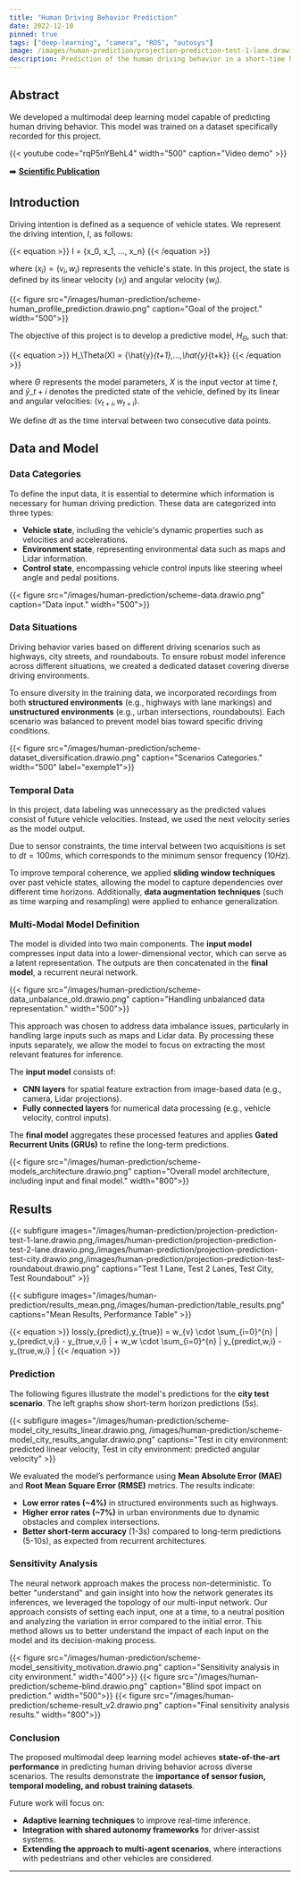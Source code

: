 ```yaml
---
title: "Human Driving Behavior Prediction"
date: 2022-12-10
pinned: true
tags: ["deep-learning", "camera", "ROS", "autosys"]
image: /images/human-prediction/projection-prediction-test-1-lane.drawio.png
description: Prediction of the human driving behavior in a short-time horizon, depending on previous state of the vehicle. Exploiting deep-learning model, based on multi sensors.
---
```


## Abstract

We developed a multimodal deep learning model capable of predicting human driving behavior. This model was trained on a dataset specifically recorded for this project.

{{< youtube code="rqP5nYBehL4" width="500" caption="Video demo" >}}

➡️ **[Scientific Publication](/articles/human-driving-prediction/)**

## Introduction

Driving intention is defined as a sequence of vehicle states. We represent the driving intention, $I$, as follows:

{{< equation >}}
I = \{x_0, x_1, ..., x_n\}
{{< /equation >}}

where $(x_i) = (v_i, w_i)$ represents the vehicle's state. In this project, the state is defined by its linear velocity ($v_i$) and angular velocity ($w_i$).

{{< figure src="/images/human-prediction/scheme-human_profile_prediction.drawio.png" caption="Goal of the project." width="500">}}

The objective of this project is to develop a predictive model, $H_\Theta$, such that:

{{< equation >}}
H_\Theta(X) = \{\hat{y}_{t+1},...,\hat{y}_{t+k}\}
{{< /equation >}}

where $\Theta$ represents the model parameters, $X$ is the input vector at time $t$, and $\hat{y}\_{t+i}$ denotes the predicted state of the vehicle, defined by its linear and angular velocities: $(v_{t+i}, w_{t+i})$.

We define $dt$ as the time interval between two consecutive data points.

## Data and Model  

### Data Categories

To define the input data, it is essential to determine which information is necessary for human driving prediction. These data are categorized into three types:
- **Vehicle state**, including the vehicle's dynamic properties such as velocities and accelerations.
- **Environment state**, representing environmental data such as maps and Lidar information.
- **Control state**, encompassing vehicle control inputs like steering wheel angle and pedal positions.

{{< figure src="/images/human-prediction/scheme-data.drawio.png" caption="Data input." width="500">}}

### Data Situations

Driving behavior varies based on different driving scenarios such as highways, city streets, and roundabouts. To ensure robust model inference across different situations, we created a dedicated dataset covering diverse driving environments.

To ensure diversity in the training data, we incorporated recordings from both **structured environments** (e.g., highways with lane markings) and **unstructured environments** (e.g., urban intersections, roundabouts). Each scenario was balanced to prevent model bias toward specific driving conditions.

{{< figure src="/images/human-prediction/scheme-dataset_diversification.drawio.png" caption="Scenarios Categories." width="500" label="exemple1">}}

### Temporal Data

In this project, data labeling was unnecessary as the predicted values consist of future vehicle velocities. Instead, we used the next velocity series as the model output.

Due to sensor constraints, the time interval between two acquisitions is set to $dt = 100ms$, which corresponds to the minimum sensor frequency ($10 Hz$).

To improve temporal coherence, we applied **sliding window techniques** over past vehicle states, allowing the model to capture dependencies over different time horizons. Additionally, **data augmentation techniques** (such as time warping and resampling) were applied to enhance generalization.

### Multi-Modal Model Definition  

The model is divided into two main components. The **input model** compresses input data into a lower-dimensional vector, which can serve as a latent representation. The outputs are then concatenated in the **final model**, a recurrent neural network.

{{< figure src="/images/human-prediction/scheme-data_unbalance_old.drawio.png" caption="Handling unbalanced data representation." width="500">}}

This approach was chosen to address data imbalance issues, particularly in handling large inputs such as maps and Lidar data. By processing these inputs separately, we allow the model to focus on extracting the most relevant features for inference.

The **input model** consists of:
- **CNN layers** for spatial feature extraction from image-based data (e.g., camera, Lidar projections).
- **Fully connected layers** for numerical data processing (e.g., vehicle velocity, control inputs).

The **final model** aggregates these processed features and applies **Gated Recurrent Units (GRUs)** to refine the long-term predictions.

{{< figure src="/images/human-prediction/scheme-models_architecture.drawio.png" caption="Overall model architecture, including input and final model." width="800">}}

## Results

{{< subfigure images="/images/human-prediction/projection-prediction-test-1-lane.drawio.png,/images/human-prediction/projection-prediction-test-2-lane.drawio.png,/images/human-prediction/projection-prediction-test-city.drawio.png,/images/human-prediction/projection-prediction-test-roundabout.drawio.png" captions="Test 1 Lane, Test 2 Lanes, Test City, Test Roundabout" >}}

{{< subfigure images="/images/human-prediction/results_mean.png,/images/human-prediction/table_results.png" captions="Mean Results, Performance Table" >}}

{{< equation >}}
        loss(y_{predict},y_{true}) = w_{v} \cdot \sum_{i=0}^{n} | y_{predict,v,i} - y_{true,v,i} | + w_w \cdot \sum_{i=0}^{n} | y_{predict,w,i} - y_{true,w,i} |
{{< /equation >}}

### Prediction  

The following figures illustrate the model's predictions for the **city test scenario**. The left graphs show short-term horizon predictions ($5s$).

{{< subfigure images="/images/human-prediction/scheme-model_city_results_linear.drawio.png, /images/human-prediction/scheme-model_city_results_angular.drawio.png" captions="Test in city environment: predicted linear velocity, Test in city environment: predicted angular velocity" >}}

We evaluated the model’s performance using **Mean Absolute Error (MAE)** and **Root Mean Square Error (RMSE)** metrics. The results indicate:
- **Low error rates (~4%)** in structured environments such as highways.
- **Higher error rates (~7%)** in urban environments due to dynamic obstacles and complex intersections.
- **Better short-term accuracy** (1-3s) compared to long-term predictions (5-10s), as expected from recurrent architectures.

### Sensitivity Analysis

The neural network approach makes the process non-deterministic. To better "understand" and gain insight into how the network generates its inferences, we leveraged the topology of our multi-input network. Our approach consists of setting each input, one at a time, to a neutral position and analyzing the variation in error compared to the initial error. This method allows us to better understand the impact of each input on the model and its decision-making process.

{{< figure src="/images/human-prediction/scheme-model_sensitivity_motivation.drawio.png" caption="Sensitivity analysis in city environment." width="400">}}
{{< figure src="/images/human-prediction/scheme-blind.drawio.png" caption="Blind spot impact on prediction." width="500">}}
{{< figure src="/images/human-prediction/scheme-result_v2.drawio.png" caption="Final sensitivity analysis results." width="800">}}

### Conclusion  

The proposed multimodal deep learning model achieves **state-of-the-art performance** in predicting human driving behavior across diverse scenarios. The results demonstrate the **importance of sensor fusion, temporal modeling, and robust training datasets**.

Future work will focus on:
- **Adaptive learning techniques** to improve real-time inference.
- **Integration with shared autonomy frameworks** for driver-assist systems.
- **Extending the approach to multi-agent scenarios**, where interactions with pedestrians and other vehicles are considered.

---
